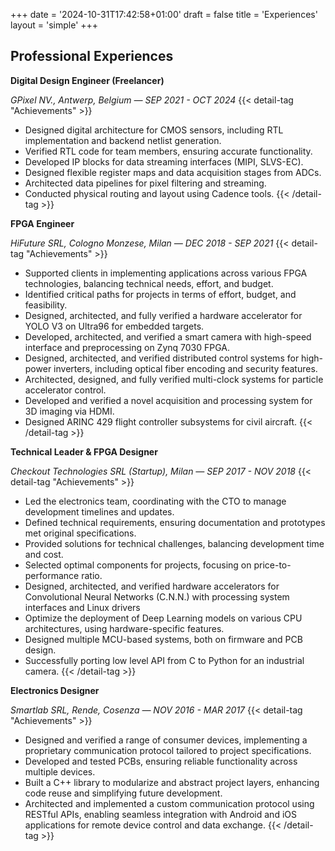 +++
date = '2024-10-31T17:42:58+01:00'
draft = false
title = 'Experiences'
layout = 'simple'
+++

## Professional Experiences

**Digital Design Engineer (Freelancer)**

*GPixel NV., Antwerp, Belgium — SEP 2021 - OCT 2024*
{{< detail-tag "Achievements" >}}
- Designed digital architecture for CMOS sensors, including RTL implementation and backend netlist generation.
- Verified RTL code for team members, ensuring accurate functionality.
- Developed IP blocks for data streaming interfaces (MIPI, SLVS-EC).
- Designed flexible register maps and data acquisition stages from ADCs.
- Architected data pipelines for pixel filtering and streaming.
- Conducted physical routing and layout using Cadence tools.
{{< /detail-tag >}}

**FPGA Engineer**

*HiFuture SRL, Cologno Monzese, Milan — DEC 2018 - SEP 2021*
{{< detail-tag "Achievements" >}}
- Supported clients in implementing applications across various FPGA technologies, balancing technical needs, effort, and budget.
- Identified critical paths for projects in terms of effort, budget, and feasibility.
- Designed, architected, and fully verified a hardware accelerator for YOLO V3 on Ultra96 for embedded targets.
- Developed, architected, and verified a smart camera with high-speed interface and preprocessing on Zynq 7030 FPGA.
- Designed, architected, and verified distributed control systems for high-power inverters, including optical fiber encoding and security features.
- Architected, designed, and fully verified multi-clock systems for particle accelerator control.
- Developed and verified a novel acquisition and processing system for 3D imaging via HDMI.
- Designed ARINC 429 flight controller subsystems for civil aircraft.
{{< /detail-tag >}}

**Technical Leader & FPGA Designer**

*Checkout Technologies SRL (Startup), Milan — SEP 2017 - NOV 2018*
{{< detail-tag "Achievements" >}}
- Led the electronics team, coordinating with the CTO to manage development timelines and updates.
- Defined technical requirements, ensuring documentation and prototypes met original specifications.
- Provided solutions for technical challenges, balancing development time and cost.
- Selected optimal components for projects, focusing on price-to-performance ratio.
- Designed, architected, and verified hardware accelerators for Convolutional Neural Networks (C.N.N.) with processing system interfaces and Linux drivers
- Optimize the deployment of Deep Learning models on various CPU architectures, using hardware-specific features.
- Designed  multiple MCU-based systems, both on firmware and PCB design.
- Successfully porting low level API from C to Python for an industrial camera.
{{< /detail-tag >}}


**Electronics Designer**

*Smartlab SRL, Rende, Cosenza — NOV 2016 - MAR 2017*
{{< detail-tag "Achievements" >}}
- Designed and verified a range of consumer devices, implementing a proprietary communication protocol tailored to project specifications.
- Developed and tested PCBs, ensuring reliable functionality across multiple devices.
- Built a C++ library to modularize and abstract project layers, enhancing code reuse and simplifying future development.
- Architected and implemented a custom communication protocol using RESTful APIs, enabling seamless integration with Android and iOS applications for remote device control and data exchange.
{{< /detail-tag >}}
